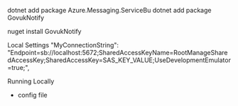 dotnet add package Azure.Messaging.ServiceBu
dotnet add package GovukNotify

nuget install GovukNotify

Local Settings
"MyConnectionString": "Endpoint=sb://localhost:5672;SharedAccessKeyName=RootManageSharedAccessKey;SharedAccessKey=SAS_KEY_VALUE;UseDevelopmentEmulator=true;",

Running Locally
- config file